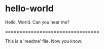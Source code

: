 # hello-world
Hello, World. Can you hear me?

=================================

This is a 'readme' file. Now you know.
